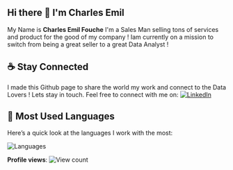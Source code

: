 ## Hi there 👋 I'm Charles Emil
My Name is **Charles Emil Fouche** I'm a Sales Man selling tons of services and product for the good of my company ! Iam currently on a mission to switch from being a great seller to a great Data Analyst ! 


## ☕ Stay Connected
I made this Github page to share the world my work and connect to the Data Lovers ! Lets stay in touch. Feel free to connect with me on:
[![LinkedIn](https://img.shields.io/badge/LinkedIn-0077B5?style=for-the-badge&logo=linkedin&logoColor=white)](https://www.linkedin.com/in/charles-emil-fouche/)


## 🔢 Most Used Languages

Here’s a quick look at the languages I work with the most:

![Languages](https://github-readme-stats.vercel.app/api/top-langs/?username=CharlesEmil&layout=compact&theme=default)

**Profile views**: ![View count](https://komarev.com/ghpvc/?username=CharlesEmil)
